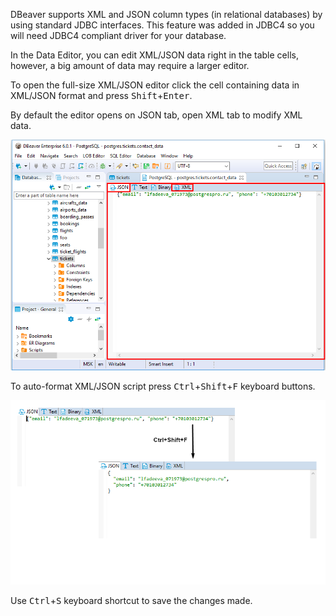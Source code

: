 DBeaver supports XML and JSON column types (in relational databases) by using standard JDBC interfaces. This feature was added in JDBC4 so you will need JDBC4 compliant driver for your database.

In the Data Editor, you can edit XML/JSON data right in the table cells, however, a big amount of data may require a larger editor.

To open the full-size XML/JSON editor click the cell containing data in XML/JSON format and press <kbd>Shift</kbd>+<kbd>Enter</kbd>. 

By default the editor opens on JSON tab, open XML tab to modify XML data.

![](images/ug/JSON_editor.png)

To auto-format XML/JSON script press <kbd>Ctrl</kbd>+<kbd>Shift</kbd>+<kbd>F</kbd> keyboard buttons.

![](images/ug/JSON_editor_format.png)

Use <kbd>Ctrl</kbd>+<kbd>S</kbd> keyboard shortcut to save the changes made.